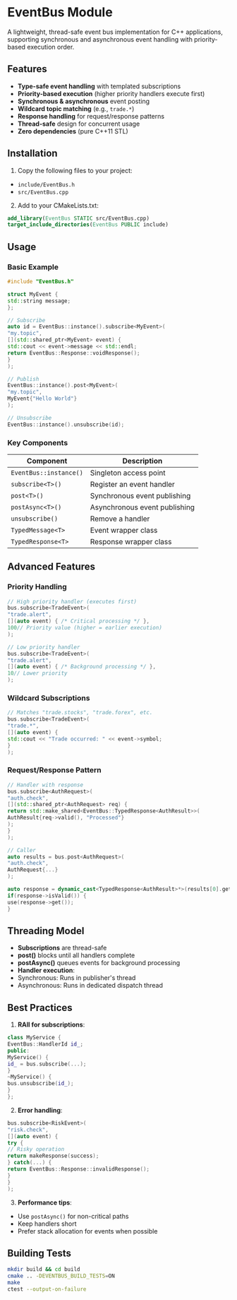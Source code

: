 # EventBus Module

A lightweight, thread-safe event bus implementation for C++ applications, supporting synchronous and asynchronous event handling with priority-based execution order.

## Features

- **Type-safe event handling** with templated subscriptions
- **Priority-based execution** (higher priority handlers execute first)
- **Synchronous & asynchronous** event posting
- **Wildcard topic matching** (e.g., `trade.*`)
- **Response handling** for request/response patterns
- **Thread-safe** design for concurrent usage
- **Zero dependencies** (pure C++11 STL)

## Installation

1. Copy the following files to your project:
- `include/EventBus.h`
- `src/EventBus.cpp`

2. Add to your CMakeLists.txt:
```cmake
add_library(EventBus STATIC src/EventBus.cpp)
target_include_directories(EventBus PUBLIC include)
```

## Usage

### Basic Example

```cpp
#include "EventBus.h"

struct MyEvent {
std::string message;
};

// Subscribe
auto id = EventBus::instance().subscribe<MyEvent>(
"my.topic",
[](std::shared_ptr<MyEvent> event) {
std::cout << event->message << std::endl;
return EventBus::Response::voidResponse();
}
);

// Publish
EventBus::instance().post<MyEvent>(
"my.topic",
MyEvent{"Hello World"}
);

// Unsubscribe
EventBus::instance().unsubscribe(id);
```

### Key Components

| Component | Description |
|-----------|-------------|
| `EventBus::instance()` | Singleton access point |
| `subscribe<T>()` | Register an event handler |
| `post<T>()` | Synchronous event publishing |
| `postAsync<T>()` | Asynchronous event publishing |
| `unsubscribe()` | Remove a handler |
| `TypedMessage<T>` | Event wrapper class |
| `TypedResponse<T>` | Response wrapper class |

## Advanced Features

### Priority Handling

```cpp
// High priority handler (executes first)
bus.subscribe<TradeEvent>(
"trade.alert",
[](auto event) { /* Critical processing */ },
100// Priority value (higher = earlier execution)
);

// Low priority handler
bus.subscribe<TradeEvent>(
"trade.alert",
[](auto event) { /* Background processing */ },
10// Lower priority
);
```

### Wildcard Subscriptions

```cpp
// Matches "trade.stocks", "trade.forex", etc.
bus.subscribe<TradeEvent>(
"trade.*",
[](auto event) {
std::cout << "Trade occurred: " << event->symbol;
}
);
```

### Request/Response Pattern

```cpp
// Handler with response
bus.subscribe<AuthRequest>(
"auth.check",
[](std::shared_ptr<AuthRequest> req) {
return std::make_shared<EventBus::TypedResponse<AuthResult>>(
AuthResult{req->valid(), "Processed"}
);
}
);

// Caller
auto results = bus.post<AuthRequest>(
"auth.check",
AuthRequest{...}
);

auto response = dynamic_cast<TypedResponse<AuthResult>*>(results[0].get());
if(response->isValid()) {
use(response->get());
}
```

## Threading Model

- **Subscriptions** are thread-safe
- **post()** blocks until all handlers complete
- **postAsync()** queues events for background processing
- **Handler execution**:
- Synchronous: Runs in publisher's thread
- Asynchronous: Runs in dedicated dispatch thread

## Best Practices

1. **RAII for subscriptions**:
```cpp
class MyService {
EventBus::HandlerId id_;
public:
MyService() {
id_ = bus.subscribe(...);
}
~MyService() {
bus.unsubscribe(id_);
}
};
```

2. **Error handling**:
```cpp
bus.subscribe<RiskEvent>(
"risk.check",
[](auto event) {
try {
// Risky operation
return makeResponse(success);
} catch(...) {
return EventBus::Response::invalidResponse();
}
}
);
```

3. **Performance tips**:
- Use `postAsync()` for non-critical paths
- Keep handlers short
- Prefer stack allocation for events when possible

## Building Tests

```bash
mkdir build && cd build
cmake .. -DEVENTBUS_BUILD_TESTS=ON
make
ctest --output-on-failure
```